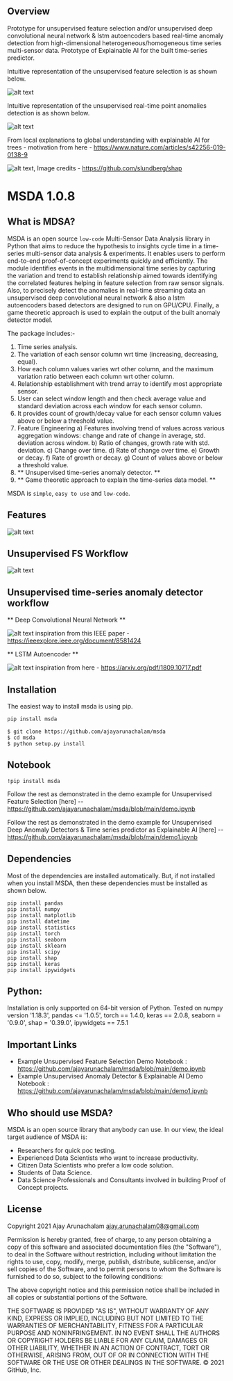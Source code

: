 ## Overview 

Prototype for unsupervised feature selection and/or unsupervised deep convolutional neural network & lstm autoencoders based real-time anomaly detection from high-dimensional heterogeneous/homogeneous time series multi-sensor data. Prototype of Explainable AI for the built time-series predictor.

Intuitive representation of the unsupervised feature selection is as shown below.

![alt text](https://github.com/ajayarunachalam/msda/blob/main/conceptual_framework_msda_new.png)

Intuitive representation of the unsupervised real-time point anomalies detection is as shown below.

![alt text](https://github.com/ajayarunachalam/msda/blob/main/anomalies_msda.png)

From local explanations to global understanding with explainable AI for trees - motivation from here - https://www.nature.com/articles/s42256-019-0138-9

![alt text](https://github.com/ajayarunachalam/msda/blob/main/shap_conceptual.png), Image credits - https://github.com/slundberg/shap

# MSDA 1.0.8

## What is MDSA?
MSDA is an open source `low-code` Multi-Sensor Data Analysis library in Python that aims to reduce the hypothesis to insights cycle time in a time-series multi-sensor data analysis & experiments. It enables users to perform end-to-end proof-of-concept experiments quickly and efficiently. The module identifies events in the multidimensional time series by capturing the variation and trend to establish relationship aimed towards identifying the correlated features helping in feature selection from raw sensor signals. Also, to precisely detect the anomalies in real-time streaming data an unsupervised deep convolutional neural network & also a lstm autoencoders based detectors are designed to run on GPU/CPU. Finally, a game theoretic approach is used to explain the output of the built anomaly detector model. 


The package includes:-
1) Time series analysis.
2) The variation of each sensor column wrt time (increasing, decreasing, equal).
3) How each column values varies wrt other column, and the maximum variation ratio between each column wrt other column.
4) Relationship establishment with trend array to identify most appropriate sensor.
5) User can select window length and then check average value and standard deviation across each window for each sensor column.
6) It provides count of growth/decay value for each sensor column values above or below a threshold value.
7) Feature Engineering 
    a) Features involving trend of values across various aggregation windows: change and rate of change in average, std. deviation across window.
    b) Ratio of changes, growth rate with std. deviation.
    c) Change over time.
    d) Rate of change over time.
    e) Growth or decay.
    f) Rate of growth or decay.
    g) Count of values above or below a threshold value.
8) ** Unsupervised time-series anomaly detector. **
9) ** Game theoretic approach to explain the time-series data model. **


MSDA is `simple`, `easy to use` and `low-code`. 

## Features

![alt text](https://github.com/ajayarunachalam/msda/blob/main/features_msda_new.png)

## Unsupervised FS Workflow

![alt text](https://github.com/ajayarunachalam/msda/blob/main/flowchart_msda.png)

## Unsupervised time-series anomaly detector workflow

** Deep Convolutional Neural Network **

![alt text](https://github.com/ajayarunachalam/msda/blob/main/deepCNN.gif) inspiration from this IEEE paper - https://ieeexplore.ieee.org/document/8581424

** LSTM Autoencoder **

![alt text](https://github.com/ajayarunachalam/msda/blob/main/lstm_ae.png) inspiration from here - https://arxiv.org/pdf/1809.10717.pdf

## Installation
The easiest way to install msda is using pip. 

```python
pip install msda
```
```terminal 
$ git clone https://github.com/ajayarunachalam/msda
$ cd msda
$ python setup.py install
```

## Notebook
```notebook
!pip install msda
```
Follow the rest as demonstrated in the demo example for Unsupervised Feature Selection [here] -- https://github.com/ajayarunachalam/msda/blob/main/demo.ipynb

Follow the rest as demonstrated in the demo example for Unsupervised Deep Anomaly Detectors & Time series predictor as Explainable AI [here] -- https://github.com/ajayarunachalam/msda/blob/main/demo1.ipynb

## Dependencies
Most of the dependencies are installed automatically. But, if not installed when you install MSDA, then these dependencies must be installed as shown below.

```shell
pip install pandas
pip install numpy
pip install matplotlib
pip install datetime
pip install statistics
pip install torch
pip install seaborn
pip install sklearn
pip install scipy
pip install shap
pip install keras
pip install ipywidgets
```

## Python:
Installation is only supported on 64-bit version of Python. Tested on numpy version '1.18.3', pandas <= '1.0.5', torch == 1.4.0, keras == 2.0.8, seaborn = '0.9.0', shap = '0.39.0', ipywidgets == 7.5.1

## Important Links
- Example Unsupervised Feature Selection Demo Notebook : https://github.com/ajayarunachalam/msda/blob/main/demo.ipynb
- Example Unsupervised Anomaly Detector & Explainable AI Demo Notebook : https://github.com/ajayarunachalam/msda/blob/main/demo1.ipynb


## Who should use MSDA?
MSDA is an open source library that anybody can use. In our view, the ideal target audience of MSDA is: <br />

- Researchers for quick poc testing.
- Experienced Data Scientists who want to increase productivity.
- Citizen Data Scientists who prefer a low code solution.
- Students of Data Science.
- Data Science Professionals and Consultants involved in building Proof of Concept projects.



## License

Copyright 2021 Ajay Arunachalam <ajay.arunachalam08@gmail.com>

Permission is hereby granted, free of charge, to any person obtaining a copy of this software and associated documentation files (the "Software"), to deal in the Software without restriction, including without limitation the rights to use, copy, modify, merge, publish, distribute, sublicense, and/or sell copies of the Software, and to permit persons to whom the Software is furnished to do so, subject to the following conditions:

The above copyright notice and this permission notice shall be included in all copies or substantial portions of the Software.

THE SOFTWARE IS PROVIDED "AS IS", WITHOUT WARRANTY OF ANY KIND, EXPRESS OR IMPLIED, INCLUDING BUT NOT LIMITED TO THE WARRANTIES OF MERCHANTABILITY, FITNESS FOR A PARTICULAR PURPOSE AND NONINFRINGEMENT. IN NO EVENT SHALL THE AUTHORS OR COPYRIGHT HOLDERS BE LIABLE FOR ANY CLAIM, DAMAGES OR OTHER LIABILITY, WHETHER IN AN ACTION OF CONTRACT, TORT OR OTHERWISE, ARISING FROM, OUT OF OR IN CONNECTION WITH THE SOFTWARE OR THE USE OR OTHER DEALINGS IN THE SOFTWARE.
© 2021 GitHub, Inc.
